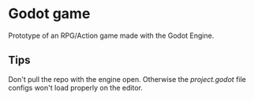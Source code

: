 # Godot game

Prototype of an RPG/Action game made with the Godot Engine.

## Tips

Don't pull the repo with the engine open. Otherwise the *project.godot* file configs won't load properly on the editor.
